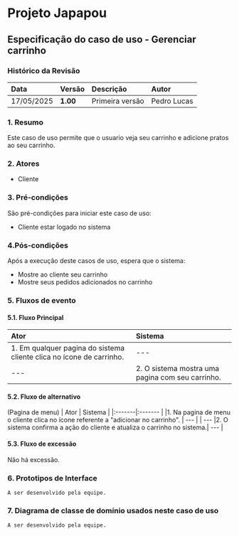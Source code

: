 # Projeto Japapou

## Especificação do caso de uso - Gerenciar carrinho

### Histórico da Revisão
|  Data  | Versão | Descrição | Autor |
|:-------|:-------|:----------|:------|
| 17/05/2025 | **1.00** | Primeira versão  | Pedro Lucas |


### 1. Resumo 
Este caso de uso permite que o usuario veja seu carrinho e adicione pratos ao seu carrinho.


### 2. Atores 
- Cliente

### 3. Pré-condições
São pré-condições para iniciar este caso de uso:
- Cliente estar logado no sistema

### 4.Pós-condições
Após a execução deste casos de uso, espera que o sistema:
- Mostre ao cliente seu carrinho
- Mostre seus pedidos adicionados no carrinho

### 5. Fluxos de evento

#### 5.1. Fluxo Principal 
|  Ator  | Sistema |
|:-------|:------- |
|1. Em qualquer pagina do sistema cliente clica no ícone de carrinho. | --- |
| --- |2. O sistema mostra uma pagina com seu carrinho.| --- |

#### 5.2. Fluxo de alternativo 
(Pagina de menu)
|  Ator  | Sistema |
|:-------|:------- |
|1. Na pagina de menu o cliente clica no ícone referente a "adicionar no carrinho". | --- |
| --- |2. O sistema confirma a ação do cliente e atualiza o carrinho no sistema.| --- |

#### 5.3. Fluxo de excessão 
Não há excessão.

### 6. Prototipos de Interface
`A ser desenvolvido pela equipe.`

### 7. Diagrama de classe de domínio usados neste caso de uso
`A ser desenvolvido pela equipe.`